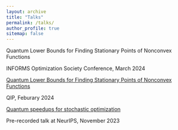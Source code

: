 ```yaml
---
layout: archive
title: "Talks"
permalink: /talks/
author_profile: true
sitemap: false
---
```


Quantum Lower Bounds for Finding Stationary Points of Nonconvex Functions

INFORMS Optimization Society Conference, March 2024

[Quantum Lower Bounds for Finding Stationary Points of Nonconvex Functions](https://www.youtube.com/watch?v=24ZJyB9JfTs&t=928s)

QIP, Feburary 2024

[Quantum speedups for stochastic optimization](https://recorder-v3.slideslive.com/?share=88602&s=8db9eb5c-9669-4695-aaf1-12239a81d4b6)

Pre-recorded talk at NeurIPS, November 2023
